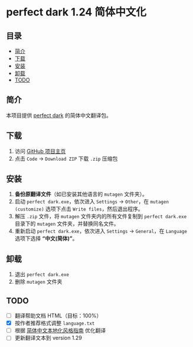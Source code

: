 # perfect dark 1.24 简体中文化

## 目录

- [简介](#简介)
- [下载](#下载)
- [安装](#安装)
- [卸载](#卸载)
- [TODO](#TODO)

## 简介

本项目提供 [perfect dark](https://zh.wikipedia.org/zh-cn/Perfect_Dark) 的简体中文翻译包。

## 下载

1. 访问 [GitHub 项目主页](https://github.com/muirmok/mutagen)
2. 点击 `Code` → `Download ZIP` 下载 `.zip` 压缩包

## 安装

1. **备份原翻译文件**（如已安装其他语言的 `mutagen` 文件夹）。
2. 启动 `perfect dark.exe`，依次进入 `Settings` → `Other`，在 `mutagen (customize)` 选项下点击 `Write files`，然后退出程序。
3. 解压 `.zip` 文件，将 `mutagen` 文件夹内的所有文件复制到 `perfect dark.exe` 目录下的 `mutagen` 文件夹，并替换同名文件。
4. 重新启动 `perfect dark.exe`，依次进入 `Settings` → `General`，在 `Language` 选项下选择 **“中文(简体)”**。

## 卸载

1. 退出 `perfect dark.exe`
2. 删除 `mutagen` 文件夹

## TODO

- [ ] 翻译帮助文档 HTML（目标：100%）
- [x] 按作者推荐格式调整 `language.txt`
- [ ] 根据 [简体中文本地化风格指南](http://download.microsoft.com/download/4/c/a/4ca95933-3496-4793-9d77-a89b60a8312c/zho-chn-styleguide.pdf) 优化翻译
- [ ] 更新翻译文本到 version 1.29
